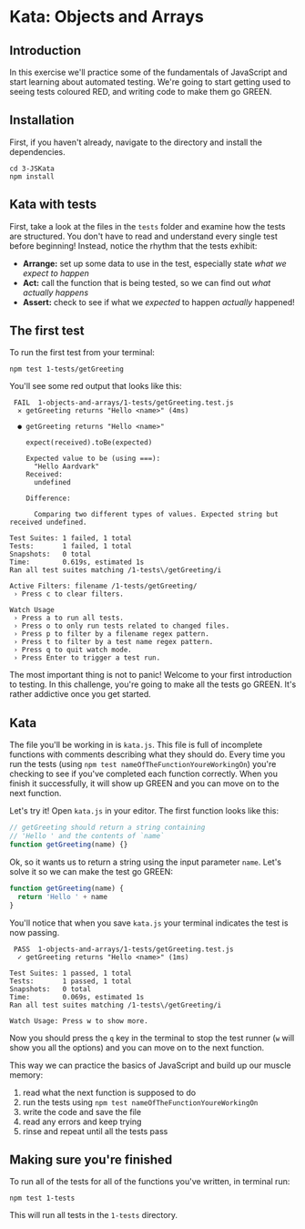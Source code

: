# Kata: Objects and Arrays

## Introduction

In this exercise we'll practice some of the fundamentals of JavaScript and start learning about automated testing. We're going to start getting used to seeing tests coloured RED, and writing code to make them go GREEN.

## Installation

First, if you haven't already, navigate to the directory and install the dependencies.

```
cd 3-JSKata
npm install
```

## Kata with tests

First, take a look at the files in the `tests` folder and examine how the tests are structured. You don't have to read and understand every single test before beginning! Instead, notice the rhythm that the tests exhibit:

- **Arrange:** set up some data to use in the test, especially state _what we expect to happen_
- **Act:** call the function that is being tested, so we can find out _what actually happens_
- **Assert:** check to see if what we _expected_ to happen _actually_ happened!

## The first test

To run the first test from your terminal:

```
npm test 1-tests/getGreeting
```

You'll see some red output that looks like this:

```
 FAIL  1-objects-and-arrays/1-tests/getGreeting.test.js
  ✕ getGreeting returns "Hello <name>" (4ms)

  ● getGreeting returns "Hello <name>"

    expect(received).toBe(expected)

    Expected value to be (using ===):
      "Hello Aardvark"
    Received:
      undefined

    Difference:

      Comparing two different types of values. Expected string but received undefined.

Test Suites: 1 failed, 1 total
Tests:       1 failed, 1 total
Snapshots:   0 total
Time:        0.619s, estimated 1s
Ran all test suites matching /1-tests\/getGreeting/i

Active Filters: filename /1-tests/getGreeting/
 › Press c to clear filters.

Watch Usage
 › Press a to run all tests.
 › Press o to only run tests related to changed files.
 › Press p to filter by a filename regex pattern.
 › Press t to filter by a test name regex pattern.
 › Press q to quit watch mode.
 › Press Enter to trigger a test run.
```

The most important thing is not to panic! Welcome to your first introduction to testing. In this challenge, you're going to make all the tests go GREEN. It's rather addictive once you get started.

## Kata

The file you'll be working in is `kata.js`. This file is full of incomplete functions with comments describing what they should do. Every time you run the tests (using `npm test nameOfTheFunctionYoureWorkingOn`) you're checking to see if you've completed each function correctly. When you finish it successfully, it will show up GREEN and you can move on to the next function.

Let's try it! Open `kata.js` in your editor. The first function looks like this:

```js
// getGreeting should return a string containing
// 'Hello ' and the contents of `name`
function getGreeting(name) {}
```

Ok, so it wants us to return a string using the input parameter `name`. Let's solve it so we can make the test go GREEN:

```js
function getGreeting(name) {
  return 'Hello ' + name
}
```

You'll notice that when you save `kata.js` your terminal indicates the test is now passing.

```
 PASS  1-objects-and-arrays/1-tests/getGreeting.test.js
  ✓ getGreeting returns "Hello <name>" (1ms)

Test Suites: 1 passed, 1 total
Tests:       1 passed, 1 total
Snapshots:   0 total
Time:        0.069s, estimated 1s
Ran all test suites matching /1-tests\/getGreeting/i

Watch Usage: Press w to show more.
```

Now you should press the `q` key in the terminal to stop the test runner (`w` will show you all the options) and you can move on to the next function.

This way we can practice the basics of JavaScript and build up our muscle memory:

1.  read what the next function is supposed to do
1.  run the tests using `npm test nameOfTheFunctionYoureWorkingOn`
1.  write the code and save the file
1.  read any errors and keep trying
1.  rinse and repeat until all the tests pass

## Making sure you're finished

To run all of the tests for all of the functions you've written, in terminal run:

```
npm test 1-tests
```

This will run all tests in the `1-tests` directory.
